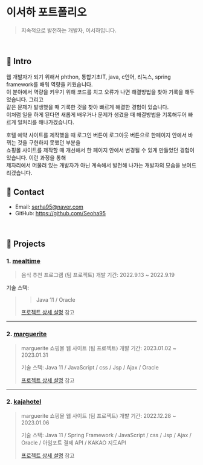 # 이서하 포트폴리오
>지속적으로 발전하는 개발자, 이서하입니다.

</br>

## :pushpin: Intro
웹 개발자가 되기 위해서 phthon, 통합기초IT, java, c언어, 리눅스, spring framework를 배워 역량을 키웠습니다.    
이 분야에서 역량을 키우기 위해 코드를 치고 오류가 나면 해결방법을 찾아 기록을 해두었습니다. 그리고    
같은 문제가 발생했을 때 기록한 것을 찾아 빠르게 해결한 경험이 있습니다.    
이처럼 일을 하게 된다면 새롭게 배우거나 문제가 생겼을 때 해결방법을 기록해두어 빠르게 일처리를 해나가겠습니다.       
   
호텔 에약 사이트를 제작했을 때 로그인 버튼이 로그아웃 버튼으로 한페이지 안에서 바뀌는 것을 구현하지 못했던 부분을    
쇼핑몰 사이트를 제작할 때 개선해서 한 페이지 안에서 변경될 수 있게 만들었던 경험이 있습니다. 이런 과정을 통해   
제자리에서 머물러 있는 개발자가 아닌 계속해서 발전해 나가는 개발자의 모습을 보여드리겠습니다.    





## :pushpin: Contact
- Email: serha95@naver.com
- GitHub: https://github.com/Seoha95

</br>

## :pushpin: Projects
### 1. [mealtime]()
>음식 추천 프로그램 (팀 프로젝트)
>개발 기간: 2022.9.13 ~ 2022.9.19
>
기술 스택:
>>Java 11 / Oracle
>
>[프로젝트 상세 설명]() 참고

---

### 2. [marguerite]()
>marguerite 쇼핑몰 웹 사이트 (팀 프로젝트)
>개발 기간: 2023.01.02 ~ 2023.01.31
>
>기술 스택:
>Java 11 / JavaScript / css / Jsp / Ajax / Oracle
>
>[프로젝트 상세 설명]() 참고

---

### 2. [kajahotel]()
>marguerite 쇼핑몰 웹 사이트 (팀 프로젝트)
>개발 기간: 2022.12.28 ~ 2023.01.06
>
>기술 스택:
>Java 11 / Spring Framework / JavaScript / css / Jsp / Ajax / Oracle / 아임포트 결제 API / KAKAO 지도API
>
>[프로젝트 상세 설명]() 참고
